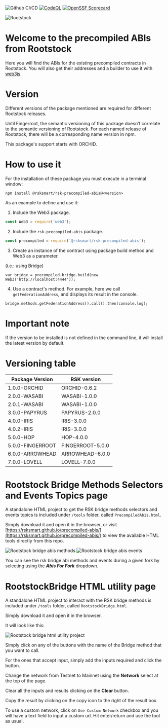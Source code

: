 ![Github CI/CD](https://github.com/rsksmart/precompiled-abis/actions/workflows/workflow.yml/badge.svg)
[![CodeQL](https://github.com/rsksmart/precompiled-abis/workflows/CodeQL/badge.svg)](https://github.com/rsksmart/precompiled-abis/actions?query=workflow%3ACodeQL)
[![OpenSSF Scorecard](https://api.scorecard.dev/projects/github.com/rsksmart/precompiled-abis/badge)](https://scorecard.dev/viewer/?uri=github.com/rsksmart/precompiled-abis)

<img src="./rootstock_logo.png" alt="Rootstock" />

# Welcome to the precompiled ABIs from Rootstock

Here you will find the ABIs for the existing precompiled contracts in Rootstock. You will also get their addresses and a builder to use it with [web3js](https://www.npmjs.com/package/web3).

# Version

Different versions of the package mentioned are required for different Rootstock releases.

Until Fingerroot, the semantic versioning of this package doesn’t correlate to the semantic versioning of Rootstock. For each named release of Rootstock, there will be a corresponding name version in npm.

This package's support starts with ORCHID.

# How to use it

For the installation of these package you must execute in a terminal window:

```shell
npm install @rsksmart/rsk-precompiled-abis@<version>
```

As an example to define and use it:

1) Include the Web3 package.

```javascript
const Web3 = require('web3');
```

2) Include the `rsk-precompiled-abis` package.

```javascript
const precompiled = require('@rsksmart/rsk-precompiled-abis');
```

3) Create an instance of the contract using package build method and Web3 as a parameter.

(i.e.: using Bridge)

```shell
var bridge = precompiled.bridge.build(new Web3('http://localhost:4444'));
```

4) Use a contract's method. For example, here we call `getFederationAddress`, and displays its result in the console.

```shell
bridge.methods.getFederationAddress().call().then(console.log);
```

# Important note

If the version to be installed is not defined in the command line, it will install the latest version by default.

# Versioning table

| Package Version  | RSK version      |
|------------------|------------------|
| 1.0.0-ORCHID     | ORCHID-0.6.2     |
| 2.0.0-WASABI     | WASABI-1.0.0     |
| 2.0.1-WASABI     | WASABI-1.0.0     |
| 3.0.0-PAPYRUS    | PAPYRUS-2.0.0    |
| 4.0.0-IRIS       | IRIS-3.0.0       |
| 4.0.2-IRIS       | IRIS-3.0.0       |
| 5.0.0-HOP        | HOP-4.0.0        |
| 5.0.0-FINGERROOT | FINGERROOT-5.0.0 |
| 6.0.0-ARROWHEAD  | ARROWHEAD-6.0.0  |
| 7.0.0-LOVELL     | LOVELL-7.0.0     |

# Rootstock Bridge Methods Selectors and Events Topics page

A standalone HTML project to get the RSK bridge methods selectors and events topics is included under `/tools` folder, called `PrecompiledAbis.html`.

Simply download it and open it in the browser, or visit [https://rsksmart.github.io/precompiled-abis/](https://rsksmart.github.io/precompiled-abis/) to view the available HTML tools directly from this repo.

<img src="./tools/precompiledAbisMethods.png" alt="Rootstock bridge abis methods" />

<img src="./tools/precompiledAbisEvents.png" alt="Rootstock bridge abis events" />

You can see the rsk bridge abi methods and events during a given fork by selecting using the ***Abis For Fork*** dropdown.

# RootstockBridge HTML utility page

A standalone HTML project to interact with the RSK bridge methods is included under `/tools` folder, called `RootstockBridge.html`.

Simply download it and open it in the browser.

It will look like this:

<img src="./tools/RootstockBridge.png" alt="Rootstock bridge html utility project" />

Simply click on any of the buttons with the name of the Bridge method that you want to call.

For the ones that accept input, simply add the inputs required and click the button.

Change the network from Testnet to Mainnet using the **Network** select at the top of the page.

Clear all the inputs and results clicking on the **Clear** button.

Copy the result by clicking on the copy icon to the right of the result box.

To use a custom network, click on `Use Custom Network` checkbox and you will have a text field to input a custom url. Hit enter/return and use the tool as usual.
